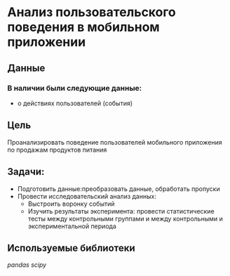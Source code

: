 # Анализ пользовательского поведения в мобильном приложении
## Данные
### В наличии были следующие данные:
- о действиях пользователей (события)

## Цель
Проанализировать поведение пользователей мобильного приложения по продажам продуктов питания
## Задачи:
- Подготовить данные:преобразовать данные, обработать пропуски
- Провести исследовательский анализ данных: 
  - Выстроить воронку событий
  - Изучить результаты эксперимента: провести статистические тесты между контрольными группами и между контрольными и экспериментальной периода   
## Используемые библиотеки
*pandas*
*scipy*
 

 

